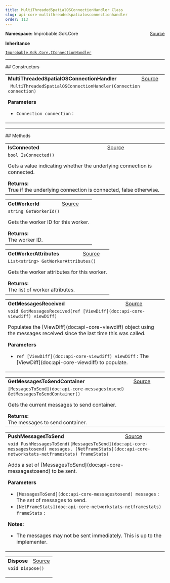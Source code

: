 ```yaml
---
title: MultiThreadedSpatialOSConnectionHandler Class
slug: api-core-multithreadedspatialosconnectionhandler
order: 113
---
```


<p><b>Namespace:</b> Improbable.Gdk.Core<span style="float: right"><a href="https://www.github.com/spatialos/gdk-for-unity/blob/0.3.3/workers/unity/Packages/io.improbable.gdk.core/Worker/ConnectionHandlers/MultithreadedSpatialOSConnectionHandler/MultiThreadedSpatialOSConnectionHandler.cs/#L7">Source</a></span></p>



</p>
<p><b>Inheritance</b></p>

<code>[Improbable.Gdk.Core.IConnectionHandler](doc:api-core-iconnectionhandler)</code>










</p>
<hr style="width:100%; border-top-color:#d8d8d8" />
## Constructors


</p>


<table class="io-api-doc">    <tr>        <td class="io-api-doc-name"><a id="multithreadedspatialosconnectionhandler-connection"></a><b>MultiThreadedSpatialOSConnectionHandler</b></td>        <td class="io-api-doc-source"><a href="https://www.github.com/spatialos/gdk-for-unity/blob/0.3.3/workers/unity/Packages/io.improbable.gdk.core/Worker/ConnectionHandlers/MultithreadedSpatialOSConnectionHandler/MultiThreadedSpatialOSConnectionHandler.cs/#L16">Source</a></td>    </tr>    <tr>        <td class="io-api-doc-content" colspan="2"><code> MultiThreadedSpatialOSConnectionHandler(Connection connection)</code></p></p><b>Parameters</b><ul><li><code>Connection connection</code> : </li></ul></td>    </tr></table>



</p>
<hr style="width:100%; border-top-color:#d8d8d8" />
## Methods


</p>


<table class="io-api-doc">    <tr>        <td class="io-api-doc-name"><a id="isconnected"></a><b>IsConnected</b></td>        <td class="io-api-doc-source"><a href="https://www.github.com/spatialos/gdk-for-unity/blob/0.3.3/workers/unity/Packages/io.improbable.gdk.core/Worker/ConnectionHandlers/MultithreadedSpatialOSConnectionHandler/MultiThreadedSpatialOSConnectionHandler.cs/#L25">Source</a></td>    </tr>    <tr>        <td class="io-api-doc-content" colspan="2"><code>bool IsConnected()</code></p>Gets a value indicating whether the underlying connection is connected. </p><b>Returns:</b></br>True if the underlying connection is connected, false otherwise.</td>    </tr></table>
<table class="io-api-doc">    <tr>        <td class="io-api-doc-name"><a id="getworkerid"></a><b>GetWorkerId</b></td>        <td class="io-api-doc-source"><a href="https://www.github.com/spatialos/gdk-for-unity/blob/0.3.3/workers/unity/Packages/io.improbable.gdk.core/Worker/ConnectionHandlers/MultithreadedSpatialOSConnectionHandler/MultiThreadedSpatialOSConnectionHandler.cs/#L30">Source</a></td>    </tr>    <tr>        <td class="io-api-doc-content" colspan="2"><code>string GetWorkerId()</code></p>Gets the worker ID for this worker. </p><b>Returns:</b></br>The worker ID.</td>    </tr></table>
<table class="io-api-doc">    <tr>        <td class="io-api-doc-name"><a id="getworkerattributes"></a><b>GetWorkerAttributes</b></td>        <td class="io-api-doc-source"><a href="https://www.github.com/spatialos/gdk-for-unity/blob/0.3.3/workers/unity/Packages/io.improbable.gdk.core/Worker/ConnectionHandlers/MultithreadedSpatialOSConnectionHandler/MultiThreadedSpatialOSConnectionHandler.cs/#L35">Source</a></td>    </tr>    <tr>        <td class="io-api-doc-content" colspan="2"><code>List&lt;string&gt; GetWorkerAttributes()</code></p>Gets the worker attributes for this worker. </p><b>Returns:</b></br>The list of worker attributes.</td>    </tr></table>
<table class="io-api-doc">    <tr>        <td class="io-api-doc-name"><a id="getmessagesreceived-ref-viewdiff"></a><b>GetMessagesReceived</b></td>        <td class="io-api-doc-source"><a href="https://www.github.com/spatialos/gdk-for-unity/blob/0.3.3/workers/unity/Packages/io.improbable.gdk.core/Worker/ConnectionHandlers/MultithreadedSpatialOSConnectionHandler/MultiThreadedSpatialOSConnectionHandler.cs/#L40">Source</a></td>    </tr>    <tr>        <td class="io-api-doc-content" colspan="2"><code>void GetMessagesReceived(ref [ViewDiff](doc:api-core-viewdiff) viewDiff)</code></p>Populates the [ViewDiff](doc:api-core-viewdiff) object using the messages received since the last time this was called. </p><b>Parameters</b><ul><li><code>ref [ViewDiff](doc:api-core-viewdiff) viewDiff</code> : The [ViewDiff](doc:api-core-viewdiff) to populate.</li></ul></td>    </tr></table>
<table class="io-api-doc">    <tr>        <td class="io-api-doc-name"><a id="getmessagestosendcontainer"></a><b>GetMessagesToSendContainer</b></td>        <td class="io-api-doc-source"><a href="https://www.github.com/spatialos/gdk-for-unity/blob/0.3.3/workers/unity/Packages/io.improbable.gdk.core/Worker/ConnectionHandlers/MultithreadedSpatialOSConnectionHandler/MultiThreadedSpatialOSConnectionHandler.cs/#L55">Source</a></td>    </tr>    <tr>        <td class="io-api-doc-content" colspan="2"><code>[MessagesToSend](doc:api-core-messagestosend) GetMessagesToSendContainer()</code></p>Gets the current messages to send container. </p><b>Returns:</b></br>The messages to send container.</td>    </tr></table>
<table class="io-api-doc">    <tr>        <td class="io-api-doc-name"><a id="pushmessagestosend-messagestosend-netframestats"></a><b>PushMessagesToSend</b></td>        <td class="io-api-doc-source"><a href="https://www.github.com/spatialos/gdk-for-unity/blob/0.3.3/workers/unity/Packages/io.improbable.gdk.core/Worker/ConnectionHandlers/MultithreadedSpatialOSConnectionHandler/MultiThreadedSpatialOSConnectionHandler.cs/#L60">Source</a></td>    </tr>    <tr>        <td class="io-api-doc-content" colspan="2"><code>void PushMessagesToSend([MessagesToSend](doc:api-core-messagestosend) messages, [NetFrameStats](doc:api-core-networkstats-netframestats) frameStats)</code></p>Adds a set of [MessagesToSend](doc:api-core-messagestosend) to be sent. </p><b>Parameters</b><ul><li><code>[MessagesToSend](doc:api-core-messagestosend) messages</code> : The set of messages to send.</li><li><code>[NetFrameStats](doc:api-core-networkstats-netframestats) frameStats</code> : </li></ul></p><b>Notes:</b><ul><li>The messages may not be sent immediately. This is up to the implementer. </li></ul></td>    </tr></table>
<table class="io-api-doc">    <tr>        <td class="io-api-doc-name"><a id="dispose"></a><b>Dispose</b></td>        <td class="io-api-doc-source"><a href="https://www.github.com/spatialos/gdk-for-unity/blob/0.3.3/workers/unity/Packages/io.improbable.gdk.core/Worker/ConnectionHandlers/MultithreadedSpatialOSConnectionHandler/MultiThreadedSpatialOSConnectionHandler.cs/#L76">Source</a></td>    </tr>    <tr>        <td class="io-api-doc-content" colspan="2"><code>void Dispose()</code></p></td>    </tr></table>



